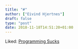 ```yaml
---
title: "#"
author: ["Eivind Hjertnes"]
draft: false
type: "post"
date: 2018-11-18T14:51:20+01:00
---
```


Liked: [Programming
Sucks](https://www.stilldrinking.org/programming-sucks)
